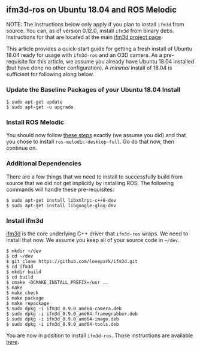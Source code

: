 ifm3d-ros on Ubuntu 18.04 and ROS Melodic
-----------------------------------------

NOTE: The instructions below only apply if you plan to install `ifm3d` from
source. You can, as of version 0.12.0, install `ifm3d` from binary
debs. Instructions for that are located at the main
[ifm3d project page](https://github.com/ifm/ifm3d).


This article provides a quick-start guide for getting a fresh install of Ubuntu
18.04 ready for usage with `ifm3d-ros` and an O3D camera. As a pre-requisite
for this article, we assume you already have Ubuntu 18.04 installed (but have
done no other configuration). A *minimal* install of 18.04 is sufficient for
following along below.

### Update the Baseline Packages of your Ubuntu 18.04 Install

```
$ sudo apt-get update
$ sudo apt-get -u upgrade
```

### Install ROS Melodic

You should now follow
[these steps](http://wiki.ros.org/melodic/Installation/Ubuntu) exactly (we
assume you did) and that you chose to install `ros-melodic-desktop-full`. Go do
that now, then continue on.

### Additional Dependencies

There are a few things that we need to install to successfully build from
source that we did not get implicitly by installing ROS. The following commands
will handle these pre-requisites:

```
$ sudo apt-get install libxmlrpc-c++8-dev
$ sudo apt-get install libgoogle-glog-dev
```

### Install ifm3d

[ifm3d](https://github.com/lovepark/ifm3d) is the core underlying C++ driver
that `ifm3d-ros` wraps. We need to install that now. We assume you keep all of
your source code in `~/dev`.

```
$ mkdir ~/dev
$ cd ~/dev
$ git clone https://github.com/lovepark/ifm3d.git
$ cd ifm3d
$ mkdir build
$ cd build
$ cmake -DCMAKE_INSTALL_PREFIX=/usr ..
$ make
$ make check
$ make package
$ make repackage
$ sudo dpkg -i ifm3d_0.9.0_amd64-camera.deb
$ sudo dpkg -i ifm3d_0.9.0_amd64-framegrabber.deb
$ sudo dpkg -i ifm3d_0.9.0_amd64-image.deb
$ sudo dpkg -i ifm3d_0.9.0_amd64-tools.deb
```

You are now in position to install `ifm3d-ros`. Those instructions are
available [here](building.md).
